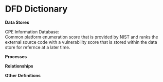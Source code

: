 # DFD Dictionary

**Data Stores**

CPE Information Database:<br>
Common platform enumeration score that is provided by NIST and ranks the external source code with a vulnerability score that is stored within the data store for refernce at a later time.


**Processes**

**Relationships**

**Other Definitions**
